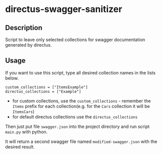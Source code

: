 # directus-swagger-sanitizer

## Description
Script to leave only selected collections for swagger documentation generated by directus. 

## Usage
If you want to use this script, type all desired collection names in the lists below.

```
custom_collections = ["ItemsExample"]
directus_collections = ["Example"]
```

- for custom collections, use the `custom_collections` - remember the `Items` prefix for each collection(e.g. for the `Cars` collection it will be `ItemsCars`)
- for default directus collections use the `directus_collections`

Then just put file `swagger.json` into the project directory and run script `main.py` with python. 

It will return a second swagger file named `modified-swagger.json` with the desired result.
